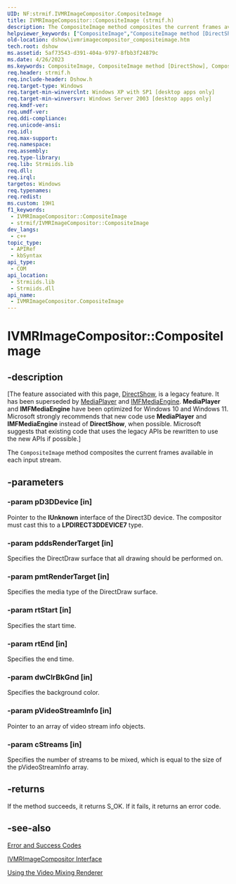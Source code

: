 ```yaml
---
UID: NF:strmif.IVMRImageCompositor.CompositeImage
title: IVMRImageCompositor::CompositeImage (strmif.h)
description: The CompositeImage method composites the current frames available in each input stream.
helpviewer_keywords: ["CompositeImage","CompositeImage method [DirectShow]","CompositeImage method [DirectShow]","IVMRImageCompositor interface","IVMRImageCompositor interface [DirectShow]","CompositeImage method","IVMRImageCompositor.CompositeImage","IVMRImageCompositor::CompositeImage","IVMRImageCompositorCompositeImage","dshow.ivmrimagecompositor_compositeimage","strmif/IVMRImageCompositor::CompositeImage"]
old-location: dshow\ivmrimagecompositor_compositeimage.htm
tech.root: dshow
ms.assetid: 5af73543-d391-404a-9797-8fbb3f24879c
ms.date: 4/26/2023
ms.keywords: CompositeImage, CompositeImage method [DirectShow], CompositeImage method [DirectShow],IVMRImageCompositor interface, IVMRImageCompositor interface [DirectShow],CompositeImage method, IVMRImageCompositor.CompositeImage, IVMRImageCompositor::CompositeImage, IVMRImageCompositorCompositeImage, dshow.ivmrimagecompositor_compositeimage, strmif/IVMRImageCompositor::CompositeImage
req.header: strmif.h
req.include-header: Dshow.h
req.target-type: Windows
req.target-min-winverclnt: Windows XP with SP1 [desktop apps only]
req.target-min-winversvr: Windows Server 2003 [desktop apps only]
req.kmdf-ver: 
req.umdf-ver: 
req.ddi-compliance: 
req.unicode-ansi: 
req.idl: 
req.max-support: 
req.namespace: 
req.assembly: 
req.type-library: 
req.lib: Strmiids.lib
req.dll: 
req.irql: 
targetos: Windows
req.typenames: 
req.redist: 
ms.custom: 19H1
f1_keywords:
 - IVMRImageCompositor::CompositeImage
 - strmif/IVMRImageCompositor::CompositeImage
dev_langs:
 - c++
topic_type:
 - APIRef
 - kbSyntax
api_type:
 - COM
api_location:
 - Strmiids.lib
 - Strmiids.dll
api_name:
 - IVMRImageCompositor.CompositeImage
---
```


# IVMRImageCompositor::CompositeImage


## -description

\[The feature associated with this page, [DirectShow](/windows/win32/directshow/directshow), is a legacy feature. It has been superseded by [MediaPlayer](/uwp/api/Windows.Media.Playback.MediaPlayer) and [IMFMediaEngine](/windows/win32/api/mfmediaengine/nn-mfmediaengine-imfmediaengine). **MediaPlayer** and **IMFMediaEngine** have been optimized for Windows 10 and Windows 11. Microsoft strongly recommends that new code use **MediaPlayer** and **IMFMediaEngine** instead of **DirectShow**, when possible. Microsoft suggests that existing code that uses the legacy APIs be rewritten to use the new APIs if possible.\]

The <code>CompositeImage</code> method composites the current frames available in each input stream.

## -parameters

### -param pD3DDevice [in]

Pointer to the <b>IUnknown</b> interface of the Direct3D device. The compositor must cast this to a <b>LPDIRECT3DDEVICE7</b> type.

### -param pddsRenderTarget [in]

Specifies the DirectDraw surface that all drawing should be performed on.

### -param pmtRenderTarget [in]

Specifies the media type of the DirectDraw surface.

### -param rtStart [in]

Specifies the start time.

### -param rtEnd [in]

Specifies the end time.

### -param dwClrBkGnd [in]

Specifies the background color.

### -param pVideoStreamInfo [in]

Pointer to an array of video stream info objects.

### -param cStreams [in]

Specifies the number of streams to be mixed, which is equal to the size of the pVideoStreamInfo array.

## -returns

If the method succeeds, it returns S_OK. If it fails, it returns an error code.

## -see-also

<a href="/windows/desktop/DirectShow/error-and-success-codes">Error and Success Codes</a>



<a href="/windows/desktop/api/strmif/nn-strmif-ivmrimagecompositor">IVMRImageCompositor Interface</a>



<a href="/windows/desktop/DirectShow/using-the-video-mixing-renderer">Using the Video Mixing Renderer</a>